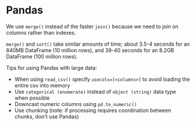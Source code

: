 # Pandas

We use `merge()` instead of the faster `join()` because we need to join on columns rather than indexes.

`merge()` and `sort()` take similar amounts of time; about 3.5-4 seconds for an 840MB DataFrame (10 million rows), and 39-40 seconds for an 8.2GB DataFrame (100 million rows).


Tips for using Pandas with large data:
* When using `read_csv()` specify `usecols=[<columns>]` to avoid loading the entire csv into memory
* Use `categorical (enumerate)` instead of `object (string)` data type when possible
* Downcast numeric columns using `pd.to_numeric()`
* Use chunking (note: if processing requires coordination between chunks, don't use Pandas)

